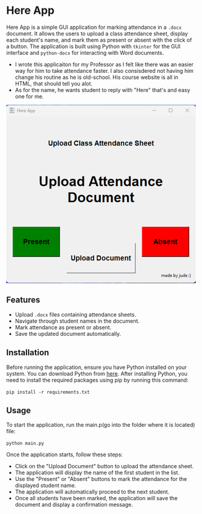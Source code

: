 # Here App

Here App is a simple GUI application for marking attendance in a `.docx` document. It allows the users to upload a class attendance sheet, display each student's name, and mark them as present or absent with the click of a button. The application is built using Python with `tkinter` for the GUI interface and `python-docx` for interacting with Word documents.
- I wrote this applicaiton for my Professor as I felt like there was an easier way for him to take attendance faster. I also consisdered not having him change his routine as he is old-school. His course website is all in HTML, that should tell you alot.
- As for the name, he wants student to reply with "Here" that's and easy one for me.

<p align="center">
  <img src="./here_app_interface.png" alt="Here App">
</p>

## Features

- Upload `.docx` files containing attendance sheets.
- Navigate through student names in the document.
- Mark attendance as present or absent.
- Save the updated document automatically.

## Installation

Before running the application, ensure you have Python installed on your system. You can download Python from [here](https://www.python.org/downloads/). After installing Python, you need to install the required packages using pip by running this command:

`pip install -r requirements.txt`

## Usage

To start the application, run the main.p(go into the folder where it is located) file:

`python main.py`

Once the application starts, follow these steps:

- Click on the "Upload Document" button to upload the attendance sheet.
- The application will display the name of the first student in the list.
- Use the "Present" or "Absent" buttons to mark the attendance for the displayed student name.
- The application will automatically proceed to the next student.
- Once all students have been marked, the application will save the document and display a confirmation message.
